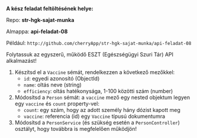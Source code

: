 **A kész feladat feltöltésének helye:**

Repo: **str-hgk-sajat-munka**

Almappa: **api-feladat-08**

Például: `http://github.com/cherryApp/str-hgk-sajat-munka/api-feladat-08`

Folytassuk az egyszerű, működő ESZT (Egészségügyi Szuri Tár) API alkalmazást!

1. Készítsd el a `Vaccine` sémát, rendelkezzen a következő mezőkkel:
    - `id`: egyedi azonosító (ObjectId)
    - `name`: oltás neve (string)
    - `efficiency`: oltás hatékonysága, 1-100 közötti szám (number)
2. Módosítsd a `Person` sémát: a `vaccine` mező egy nested objektum legyen egy `vaccine` és `count` property-vel:
    - `count`: egy szám, hogy az adott személy hány dózist kapott meg
    - `vaccine`: referencia (id) egy `Vaccine` típusú dokumentumra
3. Módosítsd a `PersonService` (és szükség esetén a `PersonController`) osztályt, hogy továbbra is megfelelően működjön!